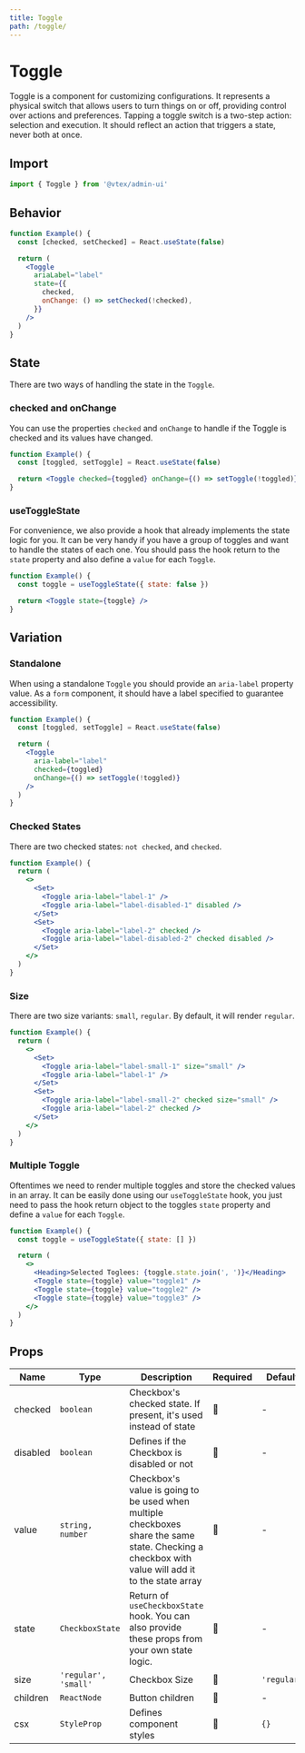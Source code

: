 ```yaml
---
title: Toggle
path: /toggle/
---
```


# Toggle

Toggle is a component for customizing configurations. It represents a physical switch that allows users to turn things on or off, providing control over actions and preferences. Tapping a toggle switch is a two-step action: selection and execution. It should reflect an action that triggers a state, never both at once.

## Import

```jsx isStatic
import { Toggle } from '@vtex/admin-ui'
```

## Behavior

```jsx live
function Example() {
  const [checked, setChecked] = React.useState(false)

  return (
    <Toggle
      ariaLabel="label"
      state={{
        checked,
        onChange: () => setChecked(!checked),
      }}
    />
  )
}
```

## State

There are two ways of handling the state in the `Toggle`.

### checked and onChange

You can use the properties `checked` and `onChange` to handle if the Toggle is checked and its values have changed.

```jsx live
function Example() {
  const [toggled, setToggle] = React.useState(false)

  return <Toggle checked={toggled} onChange={() => setToggle(!toggled)} />
}
```

### useToggleState

For convenience, we also provide a hook that already implements the state logic for you. It can be very handy if you have a group of toggles and want to handle the states of each one. You should pass the hook return to the `state` property and also define a `value` for each `Toggle`.

```jsx live
function Example() {
  const toggle = useToggleState({ state: false })

  return <Toggle state={toggle} />
}
```

## Variation

### Standalone

When using a standalone `Toggle` you should provide an `aria-label` property value. As a `form` component, it should have a label specified to guarantee accessibility.

```jsx live
function Example() {
  const [toggled, setToggle] = React.useState(false)

  return (
    <Toggle
      aria-label="label"
      checked={toggled}
      onChange={() => setToggle(!toggled)}
    />
  )
}
```

### Checked States

There are two checked states: `not checked`, and `checked`.

```jsx live
function Example() {
  return (
    <>
      <Set>
        <Toggle aria-label="label-1" />
        <Toggle aria-label="label-disabled-1" disabled />
      </Set>
      <Set>
        <Toggle aria-label="label-2" checked />
        <Toggle aria-label="label-disabled-2" checked disabled />
      </Set>
    </>
  )
}
```

### Size

There are two size variants: `small`, `regular`. By default, it will render `regular`.

```jsx live
function Example() {
  return (
    <>
      <Set>
        <Toggle aria-label="label-small-1" size="small" />
        <Toggle aria-label="label-1" />
      </Set>
      <Set>
        <Toggle aria-label="label-small-2" checked size="small" />
        <Toggle aria-label="label-2" checked />
      </Set>
    </>
  )
}
```

### Multiple Toggle

Oftentimes we need to render multiple toggles and store the checked values in an array. It can be easily done using our `useToggleState` hook, you just need to pass the hook return object to the toggles `state` property and define a `value` for each `Toggle`.

```jsx live
function Example() {
  const toggle = useToggleState({ state: [] })

  return (
    <>
      <Heading>Selected Toglees: {toggle.state.join(', ')}</Heading>
      <Toggle state={toggle} value="toggle1" />
      <Toggle state={toggle} value="toggle2" />
      <Toggle state={toggle} value="toggle3" />
    </>
  )
}
```

## Props

| Name     | Type                 | Description                                                                                                                                       | Required | Default     |
| -------- | -------------------- | ------------------------------------------------------------------------------------------------------------------------------------------------- | -------- | ----------- |
| checked  | `boolean`            | Checkbox's checked state. If present, it's used instead of state                                                                                  | 🚫       | -           |
| disabled | `boolean`            | Defines if the Checkbox is disabled or not                                                                                                        | 🚫       | -           |
| value    | `string, number`     | Checkbox's value is going to be used when multiple checkboxes share the same state. Checking a checkbox with value will add it to the state array | 🚫       | -           |
| state    | `CheckboxState`      | Return of `useCheckboxState` hook. You can also provide these props from your own state logic.                                                    | 🚫       | -           |
| size     | `'regular', 'small'` | Checkbox Size                                                                                                                                     | 🚫       | `'regular'` |
| children | `ReactNode`          | Button children                                                                                                                                   | 🚫       | -           |
| csx      | `StyleProp`          | Defines component styles                                                                                                                          | 🚫       | `{}`        |
